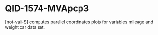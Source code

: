 # QID-1574-MVApcp3
[not-vali-S] computes parallel coordinates plots for variables mileage and weight car data set.
